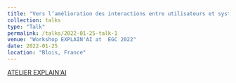 ```yaml
---
title: "Vers l’amélioration des interactions entre utilisateurs et systèmes de recommandation"
collection: talks
type: "Talk"
permalink: /talks/2022-01-25-talk-1
venue: "Workshop EXPLAIN'AI at  EGC 2022"
date: 2022-01-25
location: "Blois, France"
---
```

[ATELIER EXPLAIN'AI](https://sites.google.com/view/explainai/accueil)

